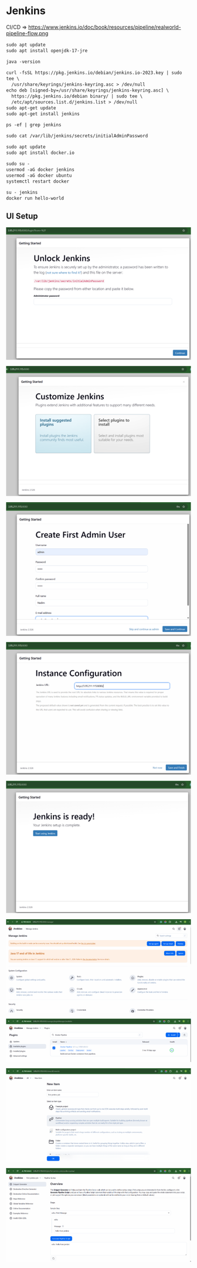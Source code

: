 # Jenkins

CI/CD => https://www.jenkins.io/doc/book/resources/pipeline/realworld-pipeline-flow.png

```
sudo apt update
sudo apt install openjdk-17-jre
```

```
java -version
```

```
curl -fsSL https://pkg.jenkins.io/debian/jenkins.io-2023.key | sudo tee \
  /usr/share/keyrings/jenkins-keyring.asc > /dev/null
echo deb [signed-by=/usr/share/keyrings/jenkins-keyring.asc] \
  https://pkg.jenkins.io/debian binary/ | sudo tee \
  /etc/apt/sources.list.d/jenkins.list > /dev/null
sudo apt-get update
sudo apt-get install jenkins
```

```
ps -ef | grep jenkins
```

```
sudo cat /var/lib/jenkins/secrets/initialAdminPassword
```


```
sudo apt update
sudo apt install docker.io
```

```
sudo su - 
usermod -aG docker jenkins
usermod -aG docker ubuntu
systemctl restart docker
```

```
su - jenkins
docker run hello-world
```

## UI Setup

![1](Images/1.png)

![2](Images/2.png)

![3](Images/3.png)

![4](Images/4.png)

![5](Images/5.png)

![6](Images/6.png)

![7](Images/7.png)

![8](Images/8.png)

![9](Images/9.png)

